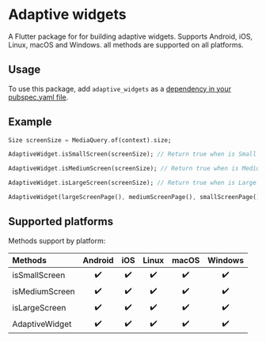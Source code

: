 # Adaptive widgets

A Flutter package for for building adaptive widgets. 
Supports Android, iOS, Linux, macOS and Windows.
all methods are supported on all platforms.

## Usage

To use this package, add `adaptive_widgets` as a [dependency in your pubspec.yaml file](https://flutter.dev/docs/development/platform-integration/platform-channels).

## Example
```dart
Size screenSize = MediaQuery.of(context).size;

AdaptiveWidget.isSmallScreen(screenSize); // Return true when is Small screen size

AdaptiveWidget.isMediumScreen(screenSize); // Return true when is Medium screen size

AdaptiveWidget.isLargeScreen(screenSize); // Return true when is Large screen size

AdaptiveWidget(largeScreenPage(), mediumScreenPage(), smallScreenPage()); // Verify the screen size and return a corresponding LayoutBuilder widget page
```

## Supported platforms

Methods support by platform:

| Methods | Android | iOS | Linux | macOS | Windows |
| :--- | :---: | :---: | :---: | :---: | :---: |
| isSmallScreen | ✔️ | ✔️ | ✔️ | ✔️ | ✔️ |
| isMediumScreen | ✔️ | ✔️ | ✔️ | ✔️ | ✔️ |
| isLargeScreen | ✔️ | ✔️ | ✔️ | ✔️ | ✔️ |
| AdaptiveWidget | ✔️ | ✔️ | ✔️ | ✔️ | ✔️ |